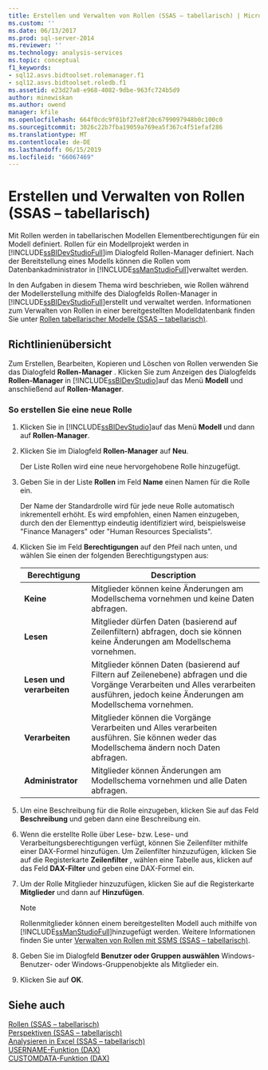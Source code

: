 ```yaml
---
title: Erstellen und Verwalten von Rollen (SSAS – tabellarisch) | Microsoft-Dokumentation
ms.custom: ''
ms.date: 06/13/2017
ms.prod: sql-server-2014
ms.reviewer: ''
ms.technology: analysis-services
ms.topic: conceptual
f1_keywords:
- sql12.asvs.bidtoolset.rolemanager.f1
- sql12.asvs.bidtoolset.roledb.f1
ms.assetid: e23d27a8-e968-4082-9dbe-963fc724b5d9
author: minewiskan
ms.author: owend
manager: kfile
ms.openlocfilehash: 664f0cdc9f01bf27e8f20c6799097948b0c100c0
ms.sourcegitcommit: 3026c22b7fba19059a769ea5f367c4f51efaf286
ms.translationtype: MT
ms.contentlocale: de-DE
ms.lasthandoff: 06/15/2019
ms.locfileid: "66067469"
---
```

# <a name="create-and-manage-roles-ssas-tabular"></a>Erstellen und Verwalten von Rollen (SSAS – tabellarisch)
  Mit Rollen werden in tabellarischen Modellen Elementberechtigungen für ein Modell definiert. Rollen für ein Modellprojekt werden in [!INCLUDE[ssBIDevStudioFull](../../includes/ssbidevstudiofull-md.md)]im Dialogfeld Rollen-Manager definiert. Nach der Bereitstellung eines Modells können die Rollen vom Datenbankadministrator in [!INCLUDE[ssManStudioFull](../../includes/ssmanstudiofull-md.md)]verwaltet werden.  
  
 In den Aufgaben in diesem Thema wird beschrieben, wie Rollen während der Modellerstellung mithilfe des Dialogfelds Rollen-Manager in [!INCLUDE[ssBIDevStudioFull](../../includes/ssbidevstudiofull-md.md)]erstellt und verwaltet werden. Informationen zum Verwalten von Rollen in einer bereitgestellten Modelldatenbank finden Sie unter [Rollen tabellarischer Modelle &#40;SSAS – tabellarisch&#41;](roles-ssas-tabular.md).  
  
## <a name="tasks"></a>Richtlinienübersicht  
 Zum Erstellen, Bearbeiten, Kopieren und Löschen von Rollen verwenden Sie das Dialogfeld **Rollen-Manager** . Klicken Sie zum Anzeigen des Dialogfelds **Rollen-Manager** in [!INCLUDE[ssBIDevStudio](../../includes/ssbidevstudio-md.md)]auf das Menü **Modell** und anschließend auf **Rollen-Manager**.  
  
###  <a name="bkmk_new_role"></a> So erstellen Sie eine neue Rolle  
  
1.  Klicken Sie in [!INCLUDE[ssBIDevStudio](../../includes/ssbidevstudio-md.md)]auf das Menü **Modell** und dann auf **Rollen-Manager**.  
  
2.  Klicken Sie im Dialogfeld **Rollen-Manager** auf **Neu**.  
  
     Der Liste Rollen wird eine neue hervorgehobene Rolle hinzugefügt.  
  
3.  Geben Sie in der Liste **Rollen** im Feld **Name** einen Namen für die Rolle ein.  
  
     Der Name der Standardrolle wird für jede neue Rolle automatisch inkrementell erhöht. Es wird empfohlen, einen Namen einzugeben, durch den der Elementtyp eindeutig identifiziert wird, beispielsweise "Finance Managers" oder "Human Resources Specialists".  
  
4.  Klicken Sie im Feld **Berechtigungen** auf den Pfeil nach unten, und wählen Sie einen der folgenden Berechtigungstypen aus:  
  
    |Berechtigung|Description|  
    |----------------|-----------------|  
    |**Keine**|Mitglieder können keine Änderungen am Modellschema vornehmen und keine Daten abfragen.|  
    |**Lesen**|Mitglieder dürfen Daten (basierend auf Zeilenfiltern) abfragen, doch sie können keine Änderungen am Modellschema vornehmen.|  
    |**Lesen und verarbeiten**|Mitglieder können Daten (basierend auf Filtern auf Zeilenebene) abfragen und die Vorgänge Verarbeiten und Alles verarbeiten ausführen, jedoch keine Änderungen am Modellschema vornehmen.|  
    |**Verarbeiten**|Mitglieder können die Vorgänge Verarbeiten und Alles verarbeiten ausführen. Sie können weder das Modellschema ändern noch Daten abfragen.|  
    |**Administrator**|Mitglieder können Änderungen am Modellschema vornehmen und alle Daten abfragen.|  
  
5.  Um eine Beschreibung für die Rolle einzugeben, klicken Sie auf das Feld **Beschreibung** und geben dann eine Beschreibung ein.  
  
6.  Wenn die erstellte Rolle über Lese- bzw. Lese- und Verarbeitungsberechtigungen verfügt, können Sie Zeilenfilter mithilfe einer DAX-Formel hinzufügen. Um Zeilenfilter hinzuzufügen, klicken Sie auf die Registerkarte **Zeilenfilter** , wählen eine Tabelle aus, klicken auf das Feld **DAX-Filter** und geben eine DAX-Formel ein.  
  
7.  Um der Rolle Mitglieder hinzuzufügen, klicken Sie auf die Registerkarte **Mitglieder** und dann auf **Hinzufügen**.  
  
    > [!NOTE]  
    >  Rollenmitglieder können einem bereitgestellten Modell auch mithilfe von [!INCLUDE[ssManStudioFull](../../includes/ssmanstudiofull-md.md)]hinzugefügt werden. Weitere Informationen finden Sie unter [Verwalten von Rollen mit SSMS &#40;SSAS – tabellarisch&#41;](manage-roles-by-using-ssms-ssas-tabular.md).  
  
8.  Geben Sie im Dialogfeld **Benutzer oder Gruppen auswählen** Windows-Benutzer- oder Windows-Gruppenobjekte als Mitglieder ein.  
  
9. Klicken Sie auf **OK**.  
  
## <a name="see-also"></a>Siehe auch  
 [Rollen &#40;SSAS – tabellarisch&#41;](roles-ssas-tabular.md)   
 [Perspektiven &#40;SSAS – tabellarisch&#41;](perspectives-ssas-tabular.md)   
 [Analysieren in Excel &#40;SSAS – tabellarisch&#41;](analyze-in-excel-ssas-tabular.md)   
 [USERNAME-Funktion &#40;DAX&#41;](https://msdn.microsoft.com/library/hh230954.aspx)   
 [CUSTOMDATA-Funktion &#40;DAX&#41;](https://msdn.microsoft.com/library/hh213140.aspx)  
  
  
